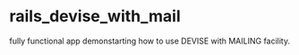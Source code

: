 # rails_devise_with_mail
fully functional app demonstarting how to use DEVISE with MAILING facility.
